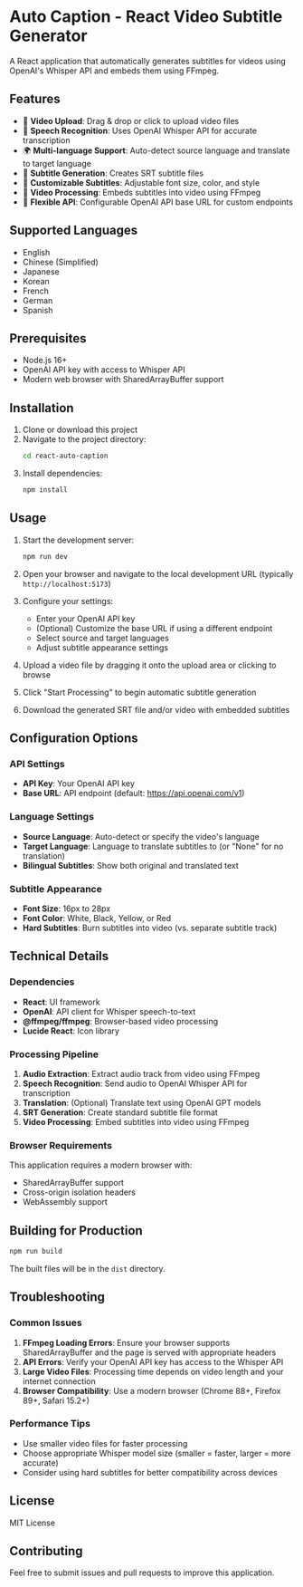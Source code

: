 # Auto Caption - React Video Subtitle Generator

A React application that automatically generates subtitles for videos using OpenAI's Whisper API and embeds them using FFmpeg.

## Features

- 🎥 **Video Upload**: Drag & drop or click to upload video files
- 🎤 **Speech Recognition**: Uses OpenAI Whisper API for accurate transcription
- 🌍 **Multi-language Support**: Auto-detect source language and translate to target language
- 📝 **Subtitle Generation**: Creates SRT subtitle files
- 🎨 **Customizable Subtitles**: Adjustable font size, color, and style
- 💾 **Video Processing**: Embeds subtitles into video using FFmpeg
- 🔧 **Flexible API**: Configurable OpenAI API base URL for custom endpoints

## Supported Languages

- English
- Chinese (Simplified)
- Japanese
- Korean
- French
- German
- Spanish

## Prerequisites

- Node.js 16+ 
- OpenAI API key with access to Whisper API
- Modern web browser with SharedArrayBuffer support

## Installation

1. Clone or download this project
2. Navigate to the project directory:
   ```bash
   cd react-auto-caption
   ```
3. Install dependencies:
   ```bash
   npm install
   ```

## Usage

1. Start the development server:
   ```bash
   npm run dev
   ```

2. Open your browser and navigate to the local development URL (typically `http://localhost:5173`)

3. Configure your settings:
   - Enter your OpenAI API key
   - (Optional) Customize the base URL if using a different endpoint
   - Select source and target languages
   - Adjust subtitle appearance settings

4. Upload a video file by dragging it onto the upload area or clicking to browse

5. Click "Start Processing" to begin automatic subtitle generation

6. Download the generated SRT file and/or video with embedded subtitles

## Configuration Options

### API Settings
- **API Key**: Your OpenAI API key
- **Base URL**: API endpoint (default: https://api.openai.com/v1)

### Language Settings
- **Source Language**: Auto-detect or specify the video's language
- **Target Language**: Language to translate subtitles to (or "None" for no translation)
- **Bilingual Subtitles**: Show both original and translated text

### Subtitle Appearance
- **Font Size**: 16px to 28px
- **Font Color**: White, Black, Yellow, or Red
- **Hard Subtitles**: Burn subtitles into video (vs. separate subtitle track)

## Technical Details

### Dependencies
- **React**: UI framework
- **OpenAI**: API client for Whisper speech-to-text
- **@ffmpeg/ffmpeg**: Browser-based video processing
- **Lucide React**: Icon library

### Processing Pipeline
1. **Audio Extraction**: Extract audio track from video using FFmpeg
2. **Speech Recognition**: Send audio to OpenAI Whisper API for transcription
3. **Translation**: (Optional) Translate text using OpenAI GPT models
4. **SRT Generation**: Create standard subtitle file format
5. **Video Processing**: Embed subtitles into video using FFmpeg

### Browser Requirements
This application requires a modern browser with:
- SharedArrayBuffer support
- Cross-origin isolation headers
- WebAssembly support

## Building for Production

```bash
npm run build
```

The built files will be in the `dist` directory.

## Troubleshooting

### Common Issues

1. **FFmpeg Loading Errors**: Ensure your browser supports SharedArrayBuffer and the page is served with appropriate headers
2. **API Errors**: Verify your OpenAI API key has access to the Whisper API
3. **Large Video Files**: Processing time depends on video length and your internet connection
4. **Browser Compatibility**: Use a modern browser (Chrome 88+, Firefox 89+, Safari 15.2+)

### Performance Tips

- Use smaller video files for faster processing
- Choose appropriate Whisper model size (smaller = faster, larger = more accurate)
- Consider using hard subtitles for better compatibility across devices

## License

MIT License

## Contributing

Feel free to submit issues and pull requests to improve this application.